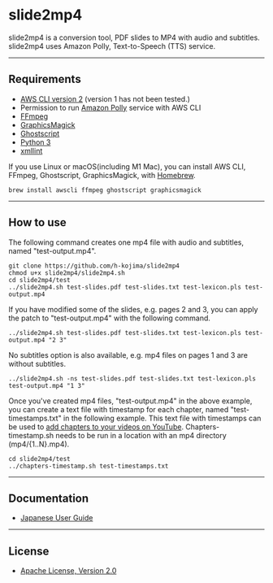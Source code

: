 # slide2mp4

slide2mp4 is a conversion tool, PDF slides to MP4 with audio and subtitles.   
slide2mp4 uses Amazon Polly, Text-to-Speech (TTS) service.

----
## Requirements

 - [AWS CLI version 2](https://docs.aws.amazon.com/cli/latest/userguide/install-cliv2.html) (version 1 has not been tested.)
 - Permission to run [Amazon Polly](https://docs.aws.amazon.com/polly/latest/dg/what-is.html) service with AWS CLI
 - [FFmpeg](https://www.ffmpeg.org/)
 - [GraphicsMagick](http://www.graphicsmagick.org/index.html)
 - [Ghostscript](https://www.ghostscript.com/)
 - [Python 3](https://www.python.org/)
 - [xmllint](http://xmlsoft.org/xmllint.html)

If you use Linux or macOS(including M1 Mac), you can install AWS CLI, FFmpeg, Ghostscript, GraphicsMagick, with [Homebrew](https://brew.sh/).

```
brew install awscli ffmpeg ghostscript graphicsmagick
```

----
## How to use

The following command creates one mp4 file with audio and subtitles, named "test-output.mp4".

```
git clone https://github.com/h-kojima/slide2mp4
chmod u+x slide2mp4/slide2mp4.sh
cd slide2mp4/test
../slide2mp4.sh test-slides.pdf test-slides.txt test-lexicon.pls test-output.mp4
```

If you have modified some of the slides, e.g. pages 2 and 3, you can apply the patch to "test-output.mp4" with the following command.

```
../slide2mp4.sh test-slides.pdf test-slides.txt test-lexicon.pls test-output.mp4 "2 3"
```

No subtitles option is also available, e.g. mp4 files on pages 1 and 3 are without subtitles.
```
../slide2mp4.sh -ns test-slides.pdf test-slides.txt test-lexicon.pls test-output.mp4 "1 3"
```

Once you've created mp4 files, "test-output.mp4" in the above example, you can create a text file with timestamp for each chapter, named "test-timestamps.txt" in the following example. This text file with timestamps can be used to [add chapters to your videos on YouTube](https://support.google.com/youtube/answer/9884579?hl=en). Chapters-timestamp.sh needs to be run in a location with an mp4 directory (mp4/{1..N}.mp4).
```
cd slide2mp4/test
../chapters-timestamp.sh test-timestamps.txt
```

----
## Documentation
 - [Japanese User Guide](https://github.com/h-kojima/slide2mp4/blob/main/doc/userguide-ja.md)

----
## License
 - [Apache License, Version 2.0](http://www.apache.org/licenses/LICENSE-2.0)
